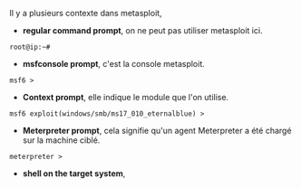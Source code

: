 
Il y a plusieurs contexte dans metasploit, 
- **regular command prompt**, on ne peut pas utiliser metasploit ici.

```shell
root@ip:~#
```

- **msfconsole prompt**, c'est la console metasploit.

```shell
msf6 >
```

- **Context prompt**, elle indique le module que l'on utilise.

```shell
msf6 exploit(windows/smb/ms17_010_eternalblue) >
```

- **Meterpreter prompt**, cela signifie qu'un agent Meterpreter a été chargé sur la machine ciblé.

```shell
meterpreter >
```

- **shell on the target system**, 